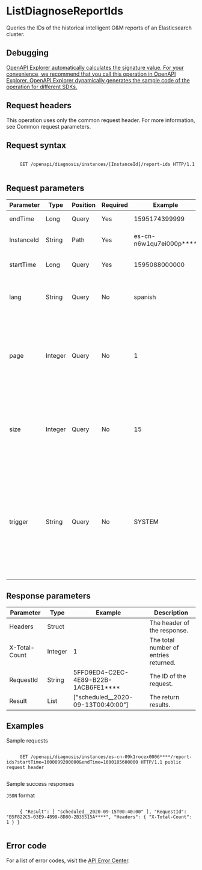 # ListDiagnoseReportIds

Queries the IDs of the historical intelligent O&M reports of an Elasticsearch cluster.

## Debugging

[OpenAPI Explorer automatically calculates the signature value. For your convenience, we recommend that you call this operation in OpenAPI Explorer. OpenAPI Explorer dynamically generates the sample code of the operation for different SDKs.](https://api.aliyun.com/#product=elasticsearch&api=ListDiagnoseReportIds&type=ROA&version=2017-06-13)

## Request headers

This operation uses only the common request header. For more information, see Common request parameters.

## Request syntax

```

     GET /openapi/diagnosis/instances/[InstanceId]/report-ids HTTP/1.1 
   
```

## Request parameters

|Parameter|Type|Position|Required|Example|Description|
|---------|----|--------|--------|-------|-----------|
|endTime|Long|Query|Yes|1595174399999|query end timestamps. |
|InstanceId|String|Path|Yes|es-cn-n6w1qu7ei000p\*\*\*\*|The ID of the instance. |
|startTime|Long|Query|Yes|1595088000000|the query start timestamps. |
|lang|String|Query|No|spanish|The language of the obtained report. |
|page|Integer|Query|No|1|The number of the returned page. Default value: 1, minimum value: 1, maximum value: 200. |
|size|Integer|Query|No|15|The number of report ID per page. Default value: 10, minimum value: 1, maximum value: 500. |
|trigger|String|Query|No|SYSTEM|The trigger method of health diagnosis, support: SYSTEM \(system automatic trigger\), INNER \(internal trigger\) and USER \(user manual trigger\). |

## Response parameters

|Parameter|Type|Example|Description|
|---------|----|-------|-----------|
|Headers|Struct| |The header of the response. |
|X-Total-Count|Integer|1|The total number of entries returned. |
|RequestId|String|5FFD9ED4-C2EC-4E89-B22B-1ACB6FE1\*\*\*\*|The ID of the request. |
|Result|List|\["scheduled\_\_2020-09-13T00:40:00"\]|The return results. |

## Examples

Sample requests

```

     GET /openapi/diagnosis/instances/es-cn-09k1rocex0006****/report-ids?startTime=1600099200000&endTime=1600185600000 HTTP/1.1 public request header 
   
```

Sample success responses

`JSON` format

```

     { "Result": [ "scheduled__2020-09-15T00:40:00" ], "RequestId": "B5F822C5-03E9-4899-8D80-2B35515A****", "Headers": { "X-Total-Count": 1 } } 
   
```

## Error code

For a list of error codes, visit the [API Error Center](https://error-center.alibabacloud.com/status/product/elasticsearch).

